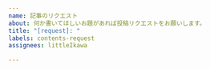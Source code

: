 ```yaml
---
name: 記事のリクエスト
about: 何か書いてほしいお題があれば投稿リクエストをお願いします。
title: "[request]: "
labels: contents-request
assignees: littleIkawa

---
```



